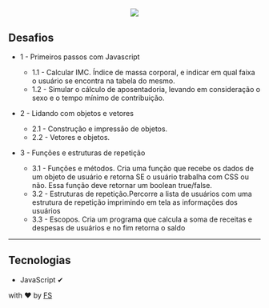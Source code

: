 <h1 align="center">
    <img src="https://ik.imagekit.io/uz5eywdenu/launchbase_rqiObRC_L.png">
</h1>


## Desafios 
 * 1 - Primeiros passos com Javascript 
   *  1.1 - Calcular IMC. Índice de massa corporal, e indicar em qual faixa o usuário se encontra na tabela do mesmo.
   *  1.2 - Simular o cálculo de aposentadoria, levando em consideração o sexo e o tempo mínimo de contribuição.

 * 2 - Lidando com objetos e vetores
   * 2.1 - Construção e impressão de objetos.
   * 2.2 - Vetores e objetos.

 * 3 - Funções e estruturas de repetição
   * 3.1 - Funções e métodos. Cria uma função que recebe os dados de um objeto de usuário e retorna SE o usuário trabalha com CSS ou não. Essa função deve retornar um boolean true/false.
   * 3.2 - Estruturas de repetição.Percorre a lista de usuários com uma estrutura de repetição imprimindo em tela as informações dos usuários 
   * 3.3 - Escopos. Cria um programa que calcula a soma de receitas e despesas de usuários e no fim retorna o saldo
 ---

## Tecnologias
 - JavaScript  ✔



 with ❤ by [FS](https://www.linkedin.com/in/gabriel-fernandes-6a00a3198)


